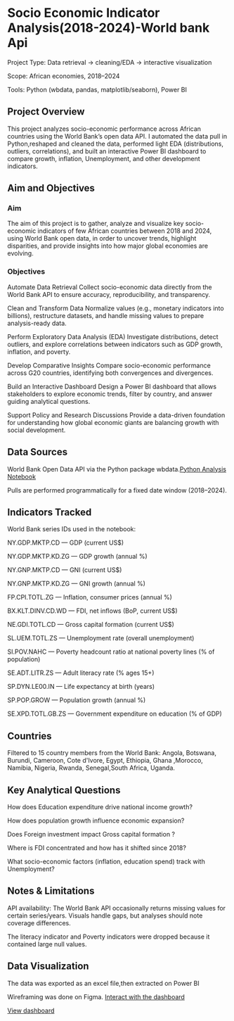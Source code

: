 # Socio Economic Indicator Analysis(2018-2024)-World bank Api

Project Type: Data retrieval → cleaning/EDA → interactive visualization

Scope: African economies, 2018–2024

Tools: Python (wbdata, pandas, matplotlib/seaborn), Power BI

## Project Overview
This project analyzes socio-economic performance across African countries using the World Bank’s open data API. 
I automated the data pull in Python,reshaped and cleaned the data, performed light EDA (distributions, outliers, correlations), 
and built an interactive Power BI dashboard to compare growth, inflation, Unemployment, and other development indicators.

## Aim and Objectives
### Aim

The aim of this project is to gather, analyze and visualize key socio-economic indicators of few African countries between 2018 and 2024, using World Bank open data,
in order to uncover trends, highlight disparities, and provide insights into how major global economies are evolving.

### Objectives

Automate Data Retrieval Collect socio-economic data directly from the World Bank API to ensure accuracy, reproducibility, and transparency.

Clean and Transform Data Normalize values (e.g., monetary indicators into billions), restructure datasets, and handle missing values to prepare analysis-ready data.

Perform Exploratory Data Analysis (EDA) Investigate distributions, detect outliers, and explore correlations between indicators such as GDP growth, inflation, and poverty.

Develop Comparative Insights Compare socio-economic performance across G20 countries, identifying both convergences and divergences.

Build an Interactive Dashboard Design a Power BI dashboard that allows stakeholders to explore economic trends, filter by country, and answer guiding analytical questions.

Support Policy and Research Discussions Provide a data-driven foundation for understanding how global economic giants are balancing growth with social development.

## Data Sources
World Bank Open Data API via the Python package wbdata.<a href="https://github.com/Me1rem/Socio-economic-analysis/blob/main/Socio%20economic%20parameters-1.ipynb">Python Analysis Notebook</a>

Pulls are performed programmatically for a fixed date window (2018–2024).

## Indicators Tracked
World Bank series IDs used in the notebook:

NY.GDP.MKTP.CD — GDP (current US$)

NY.GDP.MKTP.KD.ZG — GDP growth (annual %)

NY.GNP.MKTP.CD — GNI (current US$)

NY.GNP.MKTP.KD.ZG — GNI growth (annual %)

FP.CPI.TOTL.ZG — Inflation, consumer prices (annual %)

BX.KLT.DINV.CD.WD — FDI, net inflows (BoP, current US$)

NE.GDI.TOTL.CD — Gross capital formation (current US$)

SL.UEM.TOTL.ZS — Unemployment rate (overall unemployment)

SI.POV.NAHC — Poverty headcount ratio at national poverty lines (% of population)

SE.ADT.LITR.ZS — Adult literacy rate (% ages 15+)

SP.DYN.LE00.IN — Life expectancy at birth (years)

SP.POP.GROW — Population growth (annual %)

SE.XPD.TOTL.GB.ZS — Government expenditure on education (% of GDP)

## Countries
Filtered to 15 country members from the World Bank: Angola, Botswana, Burundi, Cameroon, Cote d'Ivore, Egypt, Ethiopia, Ghana
,Morocco, Namibia, Nigeria, Rwanda, Senegal,South Africa, Uganda.

## Key Analytical Questions
How does Education expenditure drive national income growth?

How does population growth influence economic expansion?

Does Foreign investment impact Gross capital formation ?

Where is FDI concentrated and how has it shifted since 2018?

What socio-economic factors (inflation, education spend) track with Unemployment?

## Notes & Limitations
API availability: The World Bank API occasionally returns missing values for certain series/years. Visuals handle gaps, but analyses should note coverage differences.

The literacy indicator and Poverty indicators were dropped because it contained large null values.

## Data Visualization
The data was exported as an excel file,then extracted on Power BI

Wireframing was done on Figma.
<a href="https://github.com/Me1rem/Socio-economic-analysis/blob/main/Socio%20economic%20analysis2.pbix">Interact with the dashboard</a>

<a href="https://github.com/Me1rem/Socio-economic-analysis/blob/main/Screenshot%202025-09-23%20123514.png">View dashboard</a>





